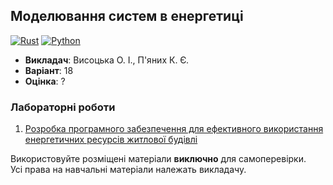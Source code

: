 ## Моделювання систем в енергетиці

[![Rust](https://img.shields.io/badge/Rust-fde7d5?style=for-the-badge&logo=rust&logoColor=black)](#)
[![Python](https://img.shields.io/badge/Python-005494?style=for-the-badge&logo=python&logoColor=yellow)](#)

- **Викладач**: Висоцька О. І., П'яних К. Є.
- **Варіант**: 18
- **Оцінка**: ?

### Лабораторні роботи
  1. [Розробка програмного забезпечення для ефективного використання енергетичних ресурсів житлової будівлі](./Lab1/)

Використовуйте розміщені матеріали **виключно** для самоперевірки. <br>
Усі права на навчальні матеріали належать викладачу.
